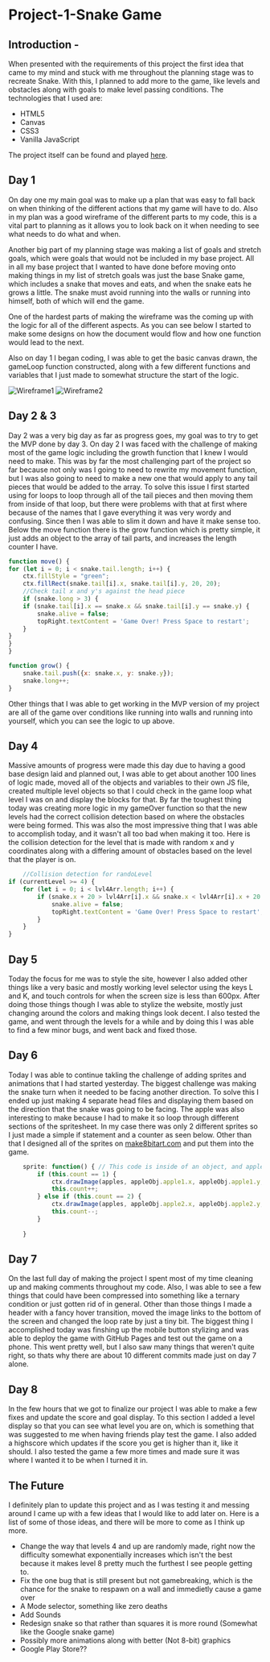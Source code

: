 # Project-1-Snake Game 
## Introduction -
When presented with the requirements of this project the first idea that came to my mind and stuck with me throughout the planning stage was to recreate Snake. With this, I planned to add more to the game, like levels and obstacles along with goals to make level passing conditions. 
The technologies that I used are:
- HTML5
- Canvas
- CSS3
- Vanilla JavaScript

The project itself can be found and played [here](https://brandon205.github.io/Project-1/).


## Day 1
On day one my main goal was to make up a plan that was easy to fall back on when thinking of the different actions that my game
will have to do. Also in my plan was a good wireframe of the different parts to my code, this is a vital part to planning as it allows you to look back on it when needing to see what needs to do what and when. 

Another big part of my planning stage was making a list of goals and stretch goals, which were goals that would not be included
in my base project. All in all my base project that I wanted to have done before moving onto making things in my list of stretch goals was just the base Snake game, which includes a snake that moves and eats, and when the snake eats he grows a little. The snake must avoid running into the walls or running into himself, both of which will end the game.

One of the hardest parts of making the wireframe was the coming up with the logic for all of the different aspects. As you can
see below I started to make some designs on how the document would flow and how one function would lead to the next.

Also on day 1 I began coding, I was able to get the basic canvas drawn, the gameLoop function constructed, along with a few different functions and variables that I just made to somewhat structure the start of the logic. 


![Wireframe1](img/Wireframe.png)
![Wireframe2](img/stretchGoals.png)

## Day 2 & 3 
Day 2 was a very big day as far as progress goes, my goal was to try to get the MVP done by day 3. On day 2 I was faced with the
challenge of making most of the game logic including the growth function that I knew I would need to make. This was by far the most challenging part of the project so far because not only was I going to need to rewrite my movement function, but I was also going to need to make a new one that would apply to any tail pieces that would be added to the array. To solve this issue I first started using for loops to loop through all of the tail pieces and then moving them from inside of that loop, but there were problems with that at first where because of the names that I gave everything it was very wordy and confusing. Since then I was able to slim it down and have it make sense too. Below the move function there is the grow function which is pretty simple, it just adds an object to the array of tail parts, and increases the length counter I have.

```javascript
function move() {
for (let i = 0; i < snake.tail.length; i++) {
    ctx.fillStyle = "green";
    ctx.fillRect(snake.tail[i].x, snake.tail[i].y, 20, 20);
    //Check tail x and y's against the head piece
    if (snake.long > 3) {
    if (snake.tail[i].x == snake.x && snake.tail[i].y == snake.y) {
        snake.alive = false;
        topRight.textContent = 'Game Over! Press Space to restart';
    }
}
}
}

function grow() {
    snake.tail.push({x: snake.x, y: snake.y});
    snake.long++;
}
```

Other things that I was able to get working in the MVP version of my project are all of the game over conditions like running into walls and running into yourself, which you can see the logic to up above.

## Day 4
Massive amounts of progress were made this day due to having a good base design laid and planned out, I was able to get about
another 100 lines of logic made, moved all of the objects and variables to their own JS file, created multiple level objects so that I could check in the game loop what level I was on and display the blocks for that. By far the toughest thing today was creating more logic in my gameOver function so that the new levels had the correct collision detection based on where the obstacles were being formed. This was also the most impressive thing that I was able to accomplish today, and it wasn't all too bad when making it too. Here is the collision detection for the level that is made with random x and y coordinates along with a differing amount of obstacles based on the level that the player is on.

```javascript
    //Collision detection for randoLevel
if (currentLevel >= 4) {
    for (let i = 0; i < lvl4Arr.length; i++) {
        if (snake.x + 20 > lvl4Arr[i].x && snake.x < lvl4Arr[i].x + 20 && snake.y + 20 > lvl4Arr[i].y && snake.y < lvl4Arr[i].y + 20) {
            snake.alive = false;
            topRight.textContent = 'Game Over! Press Space to restart';
        }
    }
}
```

## Day 5
Today the focus for me was to style the site, however I also added other things like a very basic and mostly working level
selector using the keys L and K, and touch controls for when the screen size is less than 600px. After doing those things though I was able to stylize the website, mostly just changing around the colors and making things look decent. I also tested the game, and went through the levels for a while and by doing this I was able to find a few minor bugs, and went back and fixed those.

## Day 6
Today I was able to continue takling the challenge of adding sprites and animations that I had started yesterday. The biggest challenge was making the snake turn when it needed to be facing another direction. To solve this I ended up just making 4 separate head files and displaying them based on the direction that the snake was going to be facing. The apple was also interesting to make because I had to make it so loop through different sections of the spritesheet. In my case there was only 2 different sprites so I just made a simple if statement and a counter as seen below. Other than that I designed all of the sprites on [make8bitart.com](https://make8bitart.com) and put them into the game.

```javascript
    sprite: function() { // This code is inside of an object, and appleObj is a separate object with coordinates 
        if (this.count == 1) {
            ctx.drawImage(apples, appleObj.apple1.x, appleObj.apple1.y, 24, 24, this.x, this.y, 23, 23);
            this.count++;
        } else if (this.count == 2) {
            ctx.drawImage(apples, appleObj.apple2.x, appleObj.apple2.y, 24, 24, this.x, this.y + 1, 23, 23);
            this.count--;
        }
        
    }
```

## Day 7 
On the last full day of making the project I spent most of my time cleaning up and making comments throughout my code. Also, I was able to see a few things that could have been compressed into something like a ternary condition or just gotten rid of in general. Other than those things I made a header with a fancy hover transition, moved the image links to the bottom of the screen and changed the loop rate by just a tiny bit. The biggest thing I accomplished today was finshing up the mobile button stylizing and was able to deploy the game with GitHub Pages and test out the game on a phone. This went pretty well, but I also saw many things that weren't quite right, so thats why there are about 10 different commits made just on day 7 alone.

## Day 8
In the few hours that we got to finalize our project I was able to make a few fixes and update the score and goal display. To this section I added a level display so that you can see what level you are on, which is something that was suggested to me when having friends play test the game. I also added a highscore which updates if the score you get is higher than it, like it should. I also tested the game a few more times and made sure it was where I wanted it to be when I turned it in.

## The Future
I definitely plan to update this project and as I was testing it and messing around I came up with a few ideas that I would like to add later on. Here is a list of some of those ideas, and there will be more to come as I think up more.
- Change the way that levels 4 and up are randomly made, right now the difficulty somewhat exponentially increases which isn't the best because it makes level 8 pretty much the furthest I see people getting to.
- Fix the one bug that is still present but not gamebreaking, which is the chance for the snake to respawn on a wall and immedietly cause a game over
- A Mode selector, something like zero deaths
- Add Sounds 
- Redesign snake so that rather than squares it is more round (Somewhat like the Google snake game) 
- Possibly more animations along with better (Not 8-bit) graphics
- Google Play Store??
